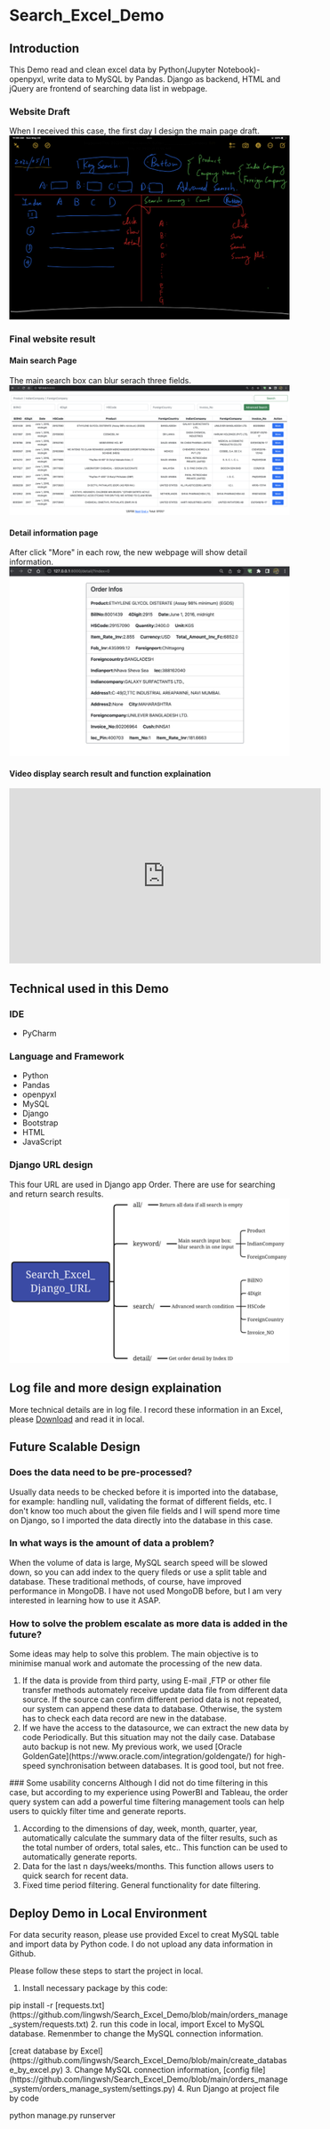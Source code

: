 # Search\_Excel\_Demo
## Introduction
This Demo read and clean excel data by Python(Jupyter Notebook)-openpyxl, write data to MySQL by Pandas. Django as backend, HTML and jQuery are frontend of searching data list in webpage.


### Website Draft
When I received this case, the first day I design the main page draft.
![Draft](https://github.com/lingwsh/Search_Excel_Demo/blob/main/img/01_draft.jpg?raw=true)
### Final website result
#### Main search Page
The main search box can blur serach three fields.
![Search Page](https://github.com/lingwsh/Search_Excel_Demo/blob/main/img/03_search_page.png?raw=true)
#### Detail information page 
After click "More" in each row, the new webpage will show detail information.
![Detail Page](https://github.com/lingwsh/Search_Excel_Demo/blob/main/img/04_detail_page.png?raw=true)
#### Video display search result and function explaination

<iframe width="560" height="315" src="https://www.youtube.com/embed/gHfbImUKDls" title="YouTube video player" frameborder="0" allow="accelerometer; autoplay; clipboard-write; encrypted-media; gyroscope; picture-in-picture" allowfullscreen></iframe>


## Technical used in this Demo
### IDE 
<ul>
  <li>PyCharm</li>
</ul>

### Language and Framework
<ul>
  <li>Python</li>
  <li>Pandas</li>
  <li>openpyxl</li>
  <li>MySQL</li>
  <li>Django</li>
  <li>Bootstrap</li>
  <li>HTML</li>
  <li>JavaScript</li>
</ul>

### Django URL design
This four URL are used in Django app Order. There are use for searching and return search results.
![Django_URL](https://github.com/lingwsh/Search_Excel_Demo/blob/main/img/02_Search_Excel_Django_URL1.png?raw=true)


## Log file and more design explaination
More technical details are in log file. I record these information in an Excel, please [Download](https://github.com/lingwsh/Search_Excel_Demo/blob/main/work_time_log.xlsx) and read it in local.

## Future Scalable Design
### Does the data need to be pre-processed?
Usually data needs to be checked before it is imported into the database, for example: handling null, validating the format of different fields, etc. I don't know too much about the given file fields and I will spend more time on Django, so I imported the data directly into the database in this case.
### In what ways is the amount of data a problem?
When the volume of data is large, MySQL search speed will be slowed down, so you can add index to the query fileds or use a split table and database. These traditional methods, of course, have improved performance in MongoDB. I have not used MongoDB before, but I am very interested in learning how to use it ASAP. 
### How to solve the problem escalate as more data is added in the future? 
Some ideas may help to solve this problem. The main objective is to minimise manual work and automate the processing of the new data.
<ol>
  <li>If the data is provide from third party, using E-mail ,FTP or other file transfer methods automately receive update data file from different data source. If the source can confirm different period data is not repeated, our system can append these data to database. Otherwise, the system has to check each data record are new in the database.</li>
  <li>If we have the access to the datasource, we can extract the new data by code Periodically. But this situation may not the daily case. Database auto backup is not new. My previous work, we used [Oracle GoldenGate](https://www.oracle.com/integration/goldengate/) for high-speed synchronisation between databases. It is good tool, but not free. </li>
</ol>
### Some usability concerns
Although I did not do time filtering in this case, but according to my experience using PowerBI and Tableau, the order query system can add a powerful time filtering management tools can help users to quickly filter time and generate reports.

<ol>
  <li>According to the dimensions of day, week, month, quarter, year, automatically calculate the summary data of the filter results, such as the total number of orders, total sales, etc.. This function can be used to automatically generate reports.
</li>
  <li>Data for the last n days/weeks/months. This function allows users to quick search for recent data.
</li>
  <li>Fixed time period filtering. General functionality for date filtering.</li>
</ol>

## Deploy Demo in Local Environment
For data security reason, please use provided Excel to creat MySQL table and import data by Python code. I do not upload any data information in Github.

Please follow these steps to start the project in local.

1. Install necessary package by this code:
 <p> pip install -r [requests.txt](https://github.com/lingwsh/Search_Excel_Demo/blob/main/orders_manage_system/requests.txt)
2. run this code in local, import Excel to MySQL database. Remenmber to change the MySQL connection information.
 <p> [creat database by Excel](https://github.com/lingwsh/Search_Excel_Demo/blob/main/create_database_by_excel.py)
3. Change MySQL connection information, [config file](https://github.com/lingwsh/Search_Excel_Demo/blob/main/orders_manage_system/orders_manage_system/settings.py)
4. Run Django at project file by code
 <p>python manage.py runserver
